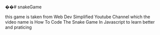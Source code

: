 ��# snakeGame

this game is taken from Web Dev Simplified Youtube Channel which the video name is How To Code The Snake Game In Javascript to learn better and praticing
